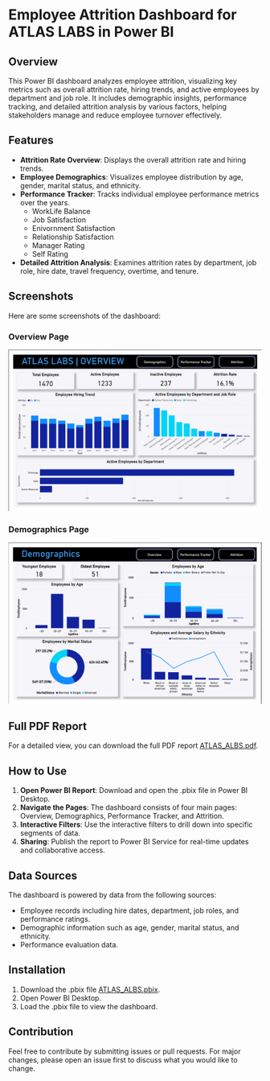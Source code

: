 # Employee Attrition Dashboard for ATLAS LABS in Power BI

## Overview
This Power BI dashboard analyzes employee attrition, visualizing key metrics such as overall attrition rate, hiring trends, and active employees by department and job role. It includes demographic insights, performance tracking, and detailed attrition analysis by various factors, helping stakeholders manage and reduce employee turnover effectively.

## Features
- **Attrition Rate Overview**: Displays the overall attrition rate and hiring trends.
- **Employee Demographics**: Visualizes employee distribution by age, gender, marital status, and ethnicity.
- **Performance Tracker**: Tracks individual employee performance metrics over the years.
  - WorkLife Balance
  - Job Satisfaction
  - Enivornment Satisfaction
  - Relationship Satisfaction
  - Manager Rating
  - Self Rating
- **Detailed Attrition Analysis**: Examines attrition rates by department, job role, hire date, travel frequency, overtime, and tenure.

## Screenshots
Here are some screenshots of the dashboard:

### Overview Page
![Overview](pictures/overview.png)

### Demographics Page
![Demographics](pictures/demographics.png)

## Full PDF Report
For a detailed view, you can download the full PDF report [ATLAS_ALBS.pdf](ATLAS_LABS.pdf).

## How to Use
1. **Open Power BI Report**: Download and open the .pbix file in Power BI Desktop.
2. **Navigate the Pages**: The dashboard consists of four main pages: Overview, Demographics, Performance Tracker, and Attrition.
3. **Interactive Filters**: Use the interactive filters to drill down into specific segments of data.
4. **Sharing**: Publish the report to Power BI Service for real-time updates and collaborative access.

## Data Sources
The dashboard is powered by data from the following sources:
- Employee records including hire dates, department, job roles, and performance ratings.
- Demographic information such as age, gender, marital status, and ethnicity.
- Performance evaluation data.

## Installation
1. Download the .pbix file [ATLAS_ALBS.pbix](ATLAS_LABS.pbix).
2. Open Power BI Desktop.
3. Load the .pbix file to view the dashboard.

## Contribution
Feel free to contribute by submitting issues or pull requests. For major changes, please open an issue first to discuss what you would like to change.
